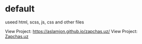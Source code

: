 # default
useed html, scss, js, css and other files

View Project: https://aslamjon.github.io/zapchas.uz/
View Project: <a href="https://aslamjon.github.io/zapchas.uz/">Zapchas.uz</a> 
